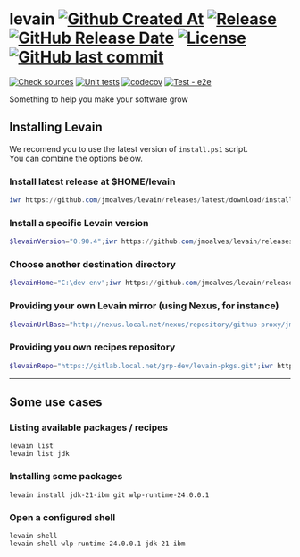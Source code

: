 levain
[![Github Created At](https://img.shields.io/github/created-at/jmoalves/levain)](https://github.com/jmoalves/levain)
[![Release](https://img.shields.io/github/v/release/jmoalves/levain)![GitHub Release Date](https://img.shields.io/github/release-date/jmoalves/levain?display_date=published_at&label=%20)](https://github.com/jmoalves/levain/releases/latest)
[![License](https://img.shields.io/github/license/jmoalves/levain)](https://github.com/jmoalves/levain/blob/master/LICENSE)
[![GitHub last commit](https://img.shields.io/github/last-commit/jmoalves/levain)]()
======
[![Check sources](https://github.com/jmoalves/levain/actions/workflows/checkSources.yml/badge.svg)](https://github.com/jmoalves/levain/actions/workflows/checkSources.yml)
[![Unit tests](https://github.com/jmoalves/levain/actions/workflows/test-unit.yml/badge.svg)](https://github.com/jmoalves/levain/actions/workflows/test-unit.yml)
[![codecov](https://codecov.io/gh/jmoalves/levain/graph/badge.svg?token=24E0G0XZNF)](https://codecov.io/gh/jmoalves/levain)
[![Test - e2e](https://github.com/jmoalves/levain/actions/workflows/test-e2e.yml/badge.svg)](https://github.com/jmoalves/levain/actions/workflows/test-e2e.yml)



Something to help you make your software grow

## Installing Levain

We recomend you to use the latest version of `install.ps1` script.   
You can combine the options below.

### Install latest release at $HOME/levain
```powershell
iwr https://github.com/jmoalves/levain/releases/latest/download/install.ps1 | iex
```

### Install a specific Levain version
```powershell
$levainVersion="0.90.4";iwr https://github.com/jmoalves/levain/releases/latest/download/install.ps1 | iex
```

### Choose another destination directory
```powershell
$levainHome="C:\dev-env";iwr https://github.com/jmoalves/levain/releases/latest/download/install.ps1 | iex
```

### Providing your own Levain mirror (using Nexus, for instance)
```powershell
$levainUrlBase="http://nexus.local.net/nexus/repository/github-proxy/jmoalves/levain";iwr http://nexus.local.net/nexus/repository/github-proxy/jmoalves/levain/releases/latest/download/install.ps1 | iex
```

### Providing you own recipes repository
```powershell
$levainRepo="https://gitlab.local.net/grp-dev/levain-pkgs.git";iwr https://github.com/jmoalves/levain/releases/latest/download/install.ps1 | iex`
```

----

## Some use cases

### Listing available packages / recipes
`levain list`   
`levain list jdk`

### Installing some packages
`levain install jdk-21-ibm git wlp-runtime-24.0.0.1`

### Open a configured shell
`levain shell`   
`levain shell wlp-runtime-24.0.0.1 jdk-21-ibm`
